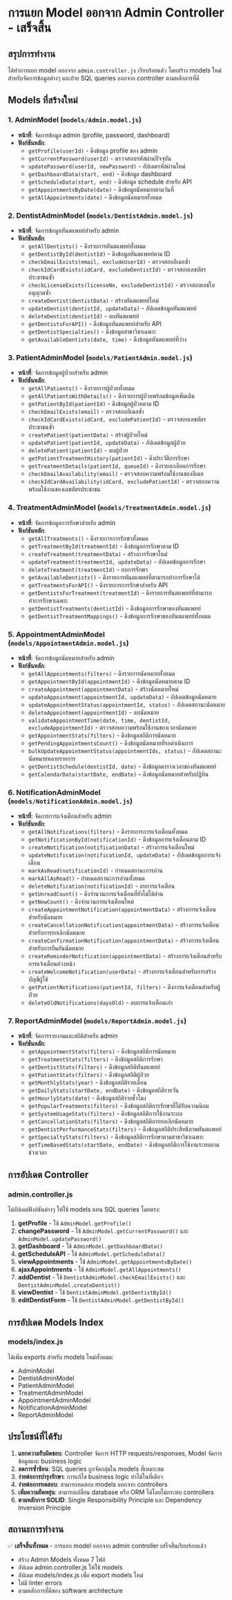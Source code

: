 # การแยก Model ออกจาก Admin Controller - เสร็จสิ้น

## สรุปการทำงาน

ได้ทำการแยก model ออกจาก `admin.controller.js` เรียบร้อยแล้ว โดยสร้าง models ใหม่สำหรับจัดการข้อมูลต่างๆ และย้าย SQL queries ออกจาก controller ตามหลักการที่ดี

## Models ที่สร้างใหม่

### 1. AdminModel (`models/Admin.model.js`)
- **หน้าที่**: จัดการข้อมูล admin (profile, password, dashboard)
- **ฟังก์ชันหลัก**:
  - `getProfile(userId)` - ดึงข้อมูล profile ของ admin
  - `getCurrentPassword(userId)` - ตรวจสอบรหัสผ่านปัจจุบัน
  - `updatePassword(userId, newPassword)` - อัปเดตรหัสผ่านใหม่
  - `getDashboardData(start, end)` - ดึงข้อมูล dashboard
  - `getScheduleData(start, end)` - ดึงข้อมูล schedule สำหรับ API
  - `getAppointmentsByDate(date)` - ดึงข้อมูลนัดหมายตามวันที่
  - `getAllAppointments(date)` - ดึงข้อมูลนัดหมายทั้งหมด

### 2. DentistAdminModel (`models/DentistAdmin.model.js`)
- **หน้าที่**: จัดการข้อมูลทันตแพทย์สำหรับ admin
- **ฟังก์ชันหลัก**:
  - `getAllDentists()` - ดึงรายการทันตแพทย์ทั้งหมด
  - `getDentistById(dentistId)` - ดึงข้อมูลทันตแพทย์ตาม ID
  - `checkEmailExists(email, excludeUserId)` - ตรวจสอบอีเมลซ้ำ
  - `checkIdCardExists(idCard, excludeDentistId)` - ตรวจสอบเลขบัตรประชาชนซ้ำ
  - `checkLicenseExists(licenseNo, excludeDentistId)` - ตรวจสอบเลขใบอนุญาตซ้ำ
  - `createDentist(dentistData)` - สร้างทันตแพทย์ใหม่
  - `updateDentist(dentistId, updateData)` - อัปเดตข้อมูลทันตแพทย์
  - `deleteDentist(dentistId)` - ลบทันตแพทย์
  - `getDentistsForAPI()` - ดึงข้อมูลทันตแพทย์สำหรับ API
  - `getDentistSpecialties()` - ดึงข้อมูลสาขาวิชาเฉพาะ
  - `getAvailableDentists(date, time)` - ดึงข้อมูลทันตแพทย์ที่ว่าง

### 3. PatientAdminModel (`models/PatientAdmin.model.js`)
- **หน้าที่**: จัดการข้อมูลผู้ป่วยสำหรับ admin
- **ฟังก์ชันหลัก**:
  - `getAllPatients()` - ดึงรายการผู้ป่วยทั้งหมด
  - `getAllPatientsWithDetails()` - ดึงรายการผู้ป่วยพร้อมข้อมูลเพิ่มเติม
  - `getPatientById(patientId)` - ดึงข้อมูลผู้ป่วยตาม ID
  - `checkEmailExists(email)` - ตรวจสอบอีเมลซ้ำ
  - `checkIdCardExists(idCard, excludePatientId)` - ตรวจสอบเลขบัตรประชาชนซ้ำ
  - `createPatient(patientData)` - สร้างผู้ป่วยใหม่
  - `updatePatient(patientId, updateData)` - อัปเดตข้อมูลผู้ป่วย
  - `deletePatient(patientId)` - ลบผู้ป่วย
  - `getPatientTreatmentHistory(patientId)` - ดึงประวัติการรักษา
  - `getTreatmentDetails(patientId, queueId)` - ดึงรายละเอียดการรักษา
  - `checkEmailAvailability(email)` - ตรวจสอบความพร้อมใช้งานของอีเมล
  - `checkIdCardAvailability(idCard, excludePatientId)` - ตรวจสอบความพร้อมใช้งานของเลขบัตรประชาชน

### 4. TreatmentAdminModel (`models/TreatmentAdmin.model.js`)
- **หน้าที่**: จัดการข้อมูลการรักษาสำหรับ admin
- **ฟังก์ชันหลัก**:
  - `getAllTreatments()` - ดึงรายการการรักษาทั้งหมด
  - `getTreatmentById(treatmentId)` - ดึงข้อมูลการรักษาตาม ID
  - `createTreatment(treatmentData)` - สร้างการรักษาใหม่
  - `updateTreatment(treatmentId, updateData)` - อัปเดตข้อมูลการรักษา
  - `deleteTreatment(treatmentId)` - ลบการรักษา
  - `getAvailableDentists()` - ดึงรายการทันตแพทย์ที่สามารถทำการรักษาได้
  - `getTreatmentsForAPI()` - ดึงรายการการรักษาสำหรับ API
  - `getDentistsForTreatment(treatmentId)` - ดึงรายการทันตแพทย์ที่สามารถทำการรักษาเฉพาะ
  - `getDentistTreatments(dentistId)` - ดึงข้อมูลการรักษาของทันตแพทย์
  - `getDentistTreatmentMappings()` - ดึงข้อมูลการรักษาของทันตแพทย์ทั้งหมด

### 5. AppointmentAdminModel (`models/AppointmentAdmin.model.js`)
- **หน้าที่**: จัดการข้อมูลนัดหมายสำหรับ admin
- **ฟังก์ชันหลัก**:
  - `getAllAppointments(filters)` - ดึงรายการนัดหมายทั้งหมด
  - `getAppointmentById(appointmentId)` - ดึงข้อมูลนัดหมายตาม ID
  - `createAppointment(appointmentData)` - สร้างนัดหมายใหม่
  - `updateAppointment(appointmentId, updateData)` - อัปเดตข้อมูลนัดหมาย
  - `updateAppointmentStatus(appointmentId, status)` - อัปเดตสถานะนัดหมาย
  - `deleteAppointment(appointmentId)` - ลบนัดหมาย
  - `validateAppointmentTime(date, time, dentistId, excludeAppointmentId)` - ตรวจสอบความพร้อมใช้งานของเวลานัดหมาย
  - `getAppointmentStats(filters)` - ดึงข้อมูลสถิติการนัดหมาย
  - `getPendingAppointmentsCount()` - ดึงข้อมูลนัดหมายที่รอดำเนินการ
  - `bulkUpdateAppointmentStatus(appointmentIds, status)` - อัปเดตสถานะนัดหมายหลายรายการ
  - `getDentistSchedule(dentistId, date)` - ดึงข้อมูลตารางเวลาของทันตแพทย์
  - `getCalendarData(startDate, endDate)` - ดึงข้อมูลนัดหมายสำหรับปฏิทิน

### 6. NotificationAdminModel (`models/NotificationAdmin.model.js`)
- **หน้าที่**: จัดการการแจ้งเตือนสำหรับ admin
- **ฟังก์ชันหลัก**:
  - `getAllNotifications(filters)` - ดึงรายการการแจ้งเตือนทั้งหมด
  - `getNotificationById(notificationId)` - ดึงข้อมูลการแจ้งเตือนตาม ID
  - `createNotification(notificationData)` - สร้างการแจ้งเตือนใหม่
  - `updateNotification(notificationId, updateData)` - อัปเดตข้อมูลการแจ้งเตือน
  - `markAsRead(notificationId)` - กำหนดสถานะการอ่าน
  - `markAllAsRead()` - กำหนดสถานะการอ่านทั้งหมด
  - `deleteNotification(notificationId)` - ลบการแจ้งเตือน
  - `getUnreadCount()` - ดึงจำนวนการแจ้งเตือนที่ยังไม่ได้อ่าน
  - `getNewCount()` - ดึงจำนวนการแจ้งเตือนใหม่
  - `createAppointmentNotification(appointmentData)` - สร้างการแจ้งเตือนสำหรับนัดหมาย
  - `createCancellationNotification(appointmentData)` - สร้างการแจ้งเตือนสำหรับการยกเลิกนัดหมาย
  - `createConfirmationNotification(appointmentData)` - สร้างการแจ้งเตือนสำหรับการยืนยันนัดหมาย
  - `createReminderNotification(appointmentData)` - สร้างการแจ้งเตือนสำหรับการแจ้งเตือนล่วงหน้า
  - `createWelcomeNotification(userData)` - สร้างการแจ้งเตือนสำหรับการสร้างบัญชีผู้ใช้
  - `getPatientNotifications(patientId, filters)` - ดึงการแจ้งเตือนสำหรับผู้ป่วย
  - `deleteOldNotifications(daysOld)` - ลบการแจ้งเตือนเก่า

### 7. ReportAdminModel (`models/ReportAdmin.model.js`)
- **หน้าที่**: จัดการรายงานและสถิติสำหรับ admin
- **ฟังก์ชันหลัก**:
  - `getAppointmentStats(filters)` - ดึงข้อมูลสถิติการนัดหมาย
  - `getTreatmentStats(filters)` - ดึงข้อมูลสถิติการรักษา
  - `getDentistStats(filters)` - ดึงข้อมูลสถิติทันตแพทย์
  - `getPatientStats(filters)` - ดึงข้อมูลสถิติผู้ป่วย
  - `getMonthlyStats(year)` - ดึงข้อมูลสถิติรายเดือน
  - `getDailyStats(startDate, endDate)` - ดึงข้อมูลสถิติรายวัน
  - `getHourlyStats(date)` - ดึงข้อมูลสถิติรายชั่วโมง
  - `getPopularTreatments(filters)` - ดึงข้อมูลสถิติการรักษาที่ได้รับความนิยม
  - `getSystemUsageStats(filters)` - ดึงข้อมูลสถิติการใช้งานระบบ
  - `getCancellationStats(filters)` - ดึงข้อมูลสถิติการยกเลิกนัดหมาย
  - `getDentistPerformanceStats(filters)` - ดึงข้อมูลสถิติประสิทธิภาพทันตแพทย์
  - `getSpecialtyStats(filters)` - ดึงข้อมูลสถิติการรักษาตามสาขาวิชาเฉพาะ
  - `getTimeBasedStats(startDate, endDate)` - ดึงข้อมูลสถิติการใช้งานระบบตามช่วงเวลา

## การอัปเดต Controller

### admin.controller.js
ได้อัปเดตฟังก์ชันต่างๆ ให้ใช้ models แทน SQL queries โดยตรง:

1. **getProfile** - ใช้ `AdminModel.getProfile()`
2. **changePassword** - ใช้ `AdminModel.getCurrentPassword()` และ `AdminModel.updatePassword()`
3. **getDashboard** - ใช้ `AdminModel.getDashboardData()`
4. **getScheduleAPI** - ใช้ `AdminModel.getScheduleData()`
5. **viewAppointments** - ใช้ `AdminModel.getAppointmentsByDate()`
6. **ajaxAppointments** - ใช้ `AdminModel.getAllAppointments()`
7. **addDentist** - ใช้ `DentistAdminModel.checkEmailExists()` และ `DentistAdminModel.createDentist()`
8. **viewDentist** - ใช้ `DentistAdminModel.getDentistById()`
9. **editDentistForm** - ใช้ `DentistAdminModel.getDentistById()`

## การอัปเดต Models Index

### models/index.js
ได้เพิ่ม exports สำหรับ models ใหม่ทั้งหมด:
- AdminModel
- DentistAdminModel
- PatientAdminModel
- TreatmentAdminModel
- AppointmentAdminModel
- NotificationAdminModel
- ReportAdminModel

## ประโยชน์ที่ได้รับ

1. **แยกความรับผิดชอบ**: Controller จัดการ HTTP requests/responses, Model จัดการข้อมูลและ business logic
2. **ลดการซ้ำซ้อน**: SQL queries ถูกจัดกลุ่มใน models ที่เหมาะสม
3. **ง่ายต่อการบำรุงรักษา**: การแก้ไข business logic ทำได้ในที่เดียว
4. **ง่ายต่อการทดสอบ**: สามารถทดสอบ models แยกจาก controllers
5. **เพิ่มความยืดหยุ่น**: สามารถเปลี่ยน database หรือ ORM ได้โดยไม่กระทบ controllers
6. **ตามหลักการ SOLID**: Single Responsibility Principle และ Dependency Inversion Principle

## สถานะการทำงาน

✅ **เสร็จสิ้นทั้งหมด** - การแยก model ออกจาก admin controller เสร็จสิ้นเรียบร้อยแล้ว

- สร้าง Admin Models ทั้งหมด 7 ไฟล์
- อัปเดต admin.controller.js ให้ใช้ models
- อัปเดต models/index.js เพื่อ export models ใหม่
- ไม่มี linter errors
- ตามหลักการที่ดีของ software architecture

